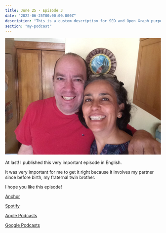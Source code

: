 ```yaml
---
title: June 25 - Episode 3
date: "2022-06-25T00:00:00.000Z"
description: "This is a custom description for SEO and Open Graph purposes, rather than the default generated excerpt. Simply add a description field to the frontmatter."
section: "my-podcast"
---
```

![PostImg](../images/jun22.jpg)

At last! I published this very important episode in English.

It was very important for me to get it right because it involves my partner since before birth, my fraternal twin brother.

I hope you like this episode!

[Anchor](https://anchor.fm/lucia-cardenas/episodes/Episode-3---Words-That-Accompany-e1kehkv)

[Spotify](https://open.spotify.com/episode/3Ez2hZRpeMOn87LK1C373i)

[Apple Podcasts](https://podcasts.apple.com/mx/podcast/episode-3-words-that-accompany/id1608798314?i=1000567709468)

[Google Podcasts](https://podcasts.google.com/feed/aHR0cHM6Ly9hbmNob3IuZm0vcy80MWRmNzY3Yy9wb2RjYXN0L3Jzcw/episode/ZDY5YjVlNDktZjg5MS00ZDMyLTkyZTMtNjg5OWRhYTcwMDAz?sa=X&ved=0CAUQkfYCahcKEwi4sI7grtn4AhUAAAAAHQAAAAAQAQ)

